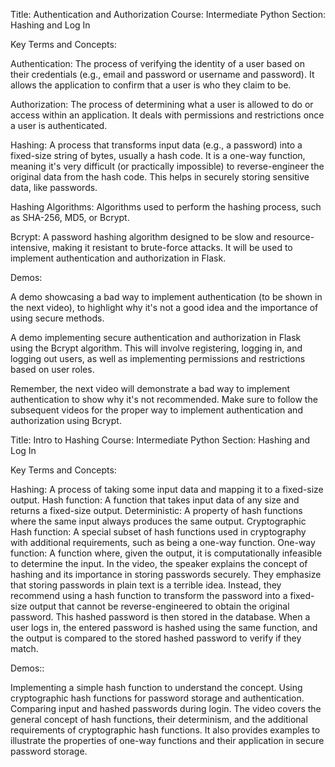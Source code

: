 Title: Authentication and Authorization
Course: Intermediate Python
Section: Hashing and Log In

Key Terms and Concepts:

Authentication: The process of verifying the identity of a user based on their credentials (e.g., email and password or username and password). It allows the application to confirm that a user is who they claim to be.

Authorization: The process of determining what a user is allowed to do or access within an application. It deals with permissions and restrictions once a user is authenticated.

Hashing: A process that transforms input data (e.g., a password) into a fixed-size string of bytes, usually a hash code. It is a one-way function, meaning it's very difficult (or practically impossible) to reverse-engineer the original data from the hash code. This helps in securely storing sensitive data, like passwords.

Hashing Algorithms: Algorithms used to perform the hashing process, such as SHA-256, MD5, or Bcrypt.

Bcrypt: A password hashing algorithm designed to be slow and resource-intensive, making it resistant to brute-force attacks. It will be used to implement authentication and authorization in Flask.

Demos:

A demo showcasing a bad way to implement authentication (to be shown in the next video), to highlight why it's not a good idea and the importance of using secure methods.

A demo implementing secure authentication and authorization in Flask using the Bcrypt algorithm. This will involve registering, logging in, and logging out users, as well as implementing permissions and restrictions based on user roles.

Remember, the next video will demonstrate a bad way to implement authentication to show why it's not recommended. Make sure to follow the subsequent videos for the proper way to implement authentication and authorization using Bcrypt.

Title: Intro to Hashing
Course: Intermediate Python
Section: Hashing and Log In

Key Terms and Concepts:

Hashing: A process of taking some input data and mapping it to a fixed-size output.
Hash function: A function that takes input data of any size and returns a fixed-size output.
Deterministic: A property of hash functions where the same input always produces the same output.
Cryptographic Hash function: A special subset of hash functions used in cryptography with additional requirements, such as being a one-way function.
One-way function: A function where, given the output, it is computationally infeasible to determine the input.
In the video, the speaker explains the concept of hashing and its importance in storing passwords securely. They emphasize that storing passwords in plain text is a terrible idea. Instead, they recommend using a hash function to transform the password into a fixed-size output that cannot be reverse-engineered to obtain the original password. This hashed password is then stored in the database. When a user logs in, the entered password is hashed using the same function, and the output is compared to the stored hashed password to verify if they match.

Demos::

Implementing a simple hash function to understand the concept.
Using cryptographic hash functions for password storage and authentication.
Comparing input and hashed passwords during login.
The video covers the general concept of hash functions, their determinism, and the additional requirements of cryptographic hash functions. It also provides examples to illustrate the properties of one-way functions and their application in secure password storage.
